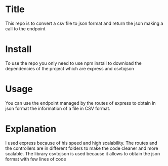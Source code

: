 # Title

This repo is to convert a csv file to json format and return the json making a call to the endpoint

# Install

To use the repo you only need to use npm install to download the dependencies of the project which are express and csvtojson

# Usage

You can use the endpoint managed by the routes of express to obtain in json format the information of a file in CSV format.

# Explanation

I used express because of his speed and high scalability.
The routes and the controllers are in different folders to make the code cleaner and more scalable.
The library csvtojson is used because it allows to obtain the json format with few lines of code
